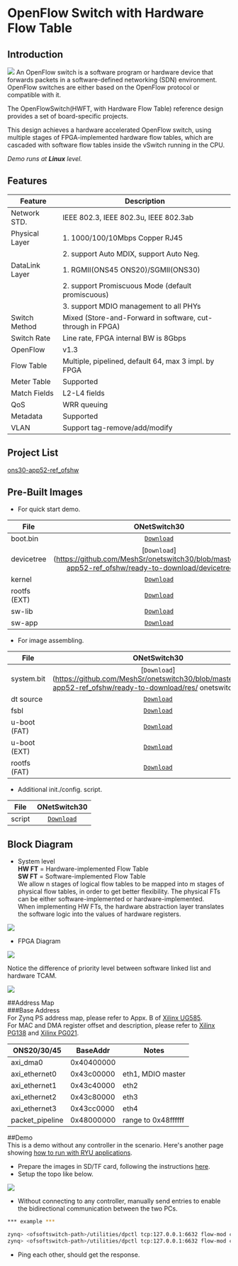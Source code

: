 # OpenFlow Switch with Hardware Flow Table

## Introduction

![](../images/openflow-switch.gif)
An OpenFlow switch is a software program or hardware device that forwards packets in a software-defined networking (SDN) environment. OpenFlow switches are either based on the OpenFlow protocol or compatible with it.

The OpenFlowSwitch(HWFT, with Hardware Flow Table) reference design provides a set of board-specific projects.  

This design achieves a hardware accelerated OpenFlow switch, using multiple stages of FPGA-implemented hardware flow tables, which are cascaded with software flow tables inside the vSwitch running in the CPU.  

_Demo runs at **Linux** level._  

## Features  
| Feature | Description |
| ------- | ----------- |
| Network STD.    | IEEE 802.3, IEEE 802.3u, IEEE 802.3ab |
| Physical Layer  | 1. 1000/100/10Mbps Copper RJ45|
|                 | 2. support Auto MDIX, support Auto Neg. |
| DataLink Layer  | 1. RGMII(ONS45 ONS20)/SGMII(ONS30) |
|                 | 2. support Promiscuous Mode (default promiscuous) |
|                 | 3. support MDIO management to all PHYs |
| Switch Method   | Mixed (Store-and-Forward in software, cut-through in FPGA) |
| Switch Rate     | Line rate, FPGA internal BW is 8Gbps |
| OpenFlow        | v1.3 |
| Flow Table      | Multiple, pipelined, default 64, max 3 impl. by FPGA |
| Meter Table     | Supported |
| Match Fields    | L2-L4 fields |
| QoS             | WRR queuing |
| Metadata        | Supported |
| VLAN            | Support tag-remove/add/modify |

## Project List  

[ons30-app52-ref_ofshw](https://github.com/MeshSr/onetswitch30/tree/master/ons30-app52-ref_ofshw)

## Pre-Built Images  
* For quick start demo.  

| File         | ONetSwitch30 |
| ----         |:------------:|
| boot.bin  |[`Download`](https://github.com/MeshSr/onetswitch30/blob/master/ons30-app52-ref_ofshw/ready-to-download/boot.bin) |
| devicetree   |[`Download`](https://github.com/MeshSr/onetswitch30/blob/master/ons30-app52-ref_ofshw/ready-to-download/devicetree.    dtb) |
| kernel       |[`Download`](https://github.com/MeshSr/common-bin/blob/master/kernel/uImage) |
| rootfs (EXT) |[`Download`](https://github.com/MeshSr/common-bin/blob/master/rootfs/rootfs_ext4.tar.gz) |
| sw-lib       |[`Download`](https://github.com/MeshSr/common-bin/tree/master/lib) |
| sw-app       |[`Download`](https://github.com/MeshSr/common-bin/tree/master/ofs-hw) |

* For image assembling.

| File         | ONetSwitch30 | 
| ----         |:------------:|
| system.bit   |[`Download`](https://github.com/MeshSr/onetswitch30/blob/master/ons30-app52-ref_ofshw/ready-to-download/res/           onetswitch_top.bit) |
| dt source    |[`Download`](https://github.com/MeshSr/onetswitch30/blob/master/ons30-app52-ref_ofshw/ready-to-download/res/devicetree.dts) |
| fsbl         |[`Download`](https://github.com/MeshSr/common-bin/blob/master/fsbl/fsbl-ons30.elf) |
| u-boot (FAT) |[`Download`](https://github.com/MeshSr/common-bin/blob/master/u-boot/u-boot-ons30-ram.elf) |
| u-boot (EXT) |[`Download`](https://github.com/MeshSr/common-bin/blob/master/u-boot/u-boot-ons30-ext.elf) |
| rootfs (FAT) |[`Download`](https://github.com/MeshSr/common-bin/blob/master/rootfs/uramdisk.image.gz) |

* Additional init./config. script.

| File         | ONetSwitch30 |
| ----         |:------------:|
| script       |[`Download`](https://github.com/MeshSr/onetswitch30/blob/master/ons30-app52-ref_ofshw/ready-to-download/init.sh) |


## Block Diagram  
* System level  
**HW FT** = Hardware-implemented Flow Table  
**SW FT** = Software-implemented Flow Table  
We allow n stages of logical flow tables to be mapped into m stages of physical flow tables, in order to get better flexibility. The physical FTs can be either software-implemented or hardware-implemented.  
When implementing HW FTs, the hardware abstraction layer translates the software logic into the values of hardware registers.

![](../images/app-demo/ons-ofshw-sysview.png)  

* FPGA Diagram

![](../images/app-demo/ons-ofshw-blockdiag.png)  


Notice the difference of priority level between software linked list and hardware TCAM.  

![](../images/app-demo/ons-ofshw-core.png)  

##Address Map  
###Base Address  
For Zynq PS address map, please refer to Appx. B of [Xilinx UG585](#).  
For MAC and DMA register offset and description, please refer to [Xilinx PG138](#) and [Xilinx PG021](#).  

| ONS20/30/45   | BaseAddr   | Notes |
| -----------   | --------   | ----- |
| axi_dma0      | 0x40400000 | |
| axi_ethernet0 | 0x43c00000 | eth1, MDIO master |
| axi_ethernet1 | 0x43c40000 | eth2 |
| axi_ethernet2 | 0x43c80000 | eth3 |
| axi_ethernet3 | 0x43cc0000 | eth4 |
| packet_pipeline | 0x48000000 | range to 0x48ffffff |


##Demo  
This is a demo without any controller in the scenario. Here's another page showing [how to run with RYU applications](https://github.com/MeshSr/wiki/wiki/Run-RYU-Builtin-App).  

* Prepare the images in SD/TF card, following the instructions [here](https://github.com/MeshSr/wiki/wiki/Run-RYU-Builtin-App).  
* Setup the topo like below.  

![](../images/app-demo/ons-ofs-topo-dpctl.png)  

* Without connecting to any controller, manually send entries to enable the bidirectional communication between the two PCs.  

```bash
*** example ***

zynq> <ofsoftswitch-path>/utilities/dpctl tcp:127.0.0.1:6632 flow-mod cmd=add,table=0,prio=1 in_port=1 apply:output=2
zynq> <ofsoftswitch-path>/utilities/dpctl tcp:127.0.0.1:6632 flow-mod cmd=add,table=0,prio=0 in_port=2 apply:output=1

```  

* Ping each other, should get the response.
